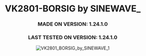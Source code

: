 <div align="center">

# VK2801-BORSIG by SINEWAVE_
### MADE ON VERSION: 1.24.1.0
### LAST TESTED ON VERSION: 1.24.1.0

![VK2801_BORSIG_by_SINEWAVE_1](https://github.com/ThatSINEWAVE/World-Of-Tanks-Mods/assets/133239148/d284262d-bf33-40ce-a683-e49988ec4607)

</div>

